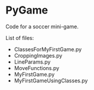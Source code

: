 # PyGame

Code for a soccer mini-game.

List of files:
  - ClassesForMyFirstGame.py
  - CroppingImages.py
  - LineParams.py
  - MoveFunctions.py
  - MyFirstGame.py
  - MyFirstGameUsingClasses.py

